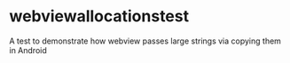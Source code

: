 # webviewallocationstest
A test to demonstrate how webview passes large strings via copying them in Android
